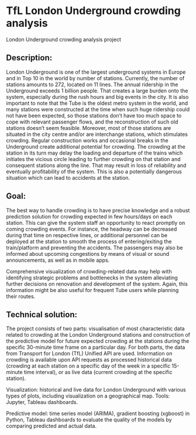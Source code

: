 # TfL London Underground crowding analysis
London Underground crowding analysis project

Description: 
------------
London Underground is one of the largest underground systems in Europe and in Top 10 in the world by number of stations. Currently, the number of stations amounts to 272, located on 11 lines. The annual ridership in the Underground exceeds 1 billion people. That creates a large burden onto the system, especially during the rush hours and big events in the city. It is also important to note that the Tube is the oldest metro system in the world, and many stations were constructed at the time when such huge ridership could not have been expected, so those stations don’t have too much space to cope with relevant passenger flows, and the reconstruction of such old stations doesn’t seem feasible. Moreover, most of those stations are situated in the city centre and/or are interchange stations, which stimulates crowding. Regular construction works and occasional breaks in the Underground create additional potential for crowding. The crowding at the station in its turn may delay the loading and departure of the trains which initiates the vicious circle leading to further crowding on that station and consequent stations along the line. That may result in loss of reliability and eventually profitability of the system. This is also a potentially dangerous situation which can lead to accidents at the station. 

Goal: 
-----
The best way to handle crowding is to have precise knowledge and a robust prediction solution for crowding expected in few hours/days on each station. This can give the system staff an opportunity to react promptly on coming crowding events. For instance, the headway can be decreased during that time on respective lines, or additional personnel can be deployed at the station to smooth the process of entering/exiting the train/platform and preventing the accidents. The passengers may also be informed about upcoming congestions by means of visual or sound announcements, as well as in mobile apps. 

Comprehensive visualization of crowding-related data may help with identifying strategic problems and bottlenecks in the system alleviating further decisions on renovation and development of the system. Again, this information might be also useful for frequent Tube users while planning their routes. 

Technical solution: 
-------------------
The project consists of two parts: visualisation of most characteristic data related to crowding at the London Underground stations and construction of the predictive model for future expected crowding at the stations during the specific 30-minute time frame on a particular day. For both parts, the data from Transport for London (TfL) Unified API are used. Information on crowding is available upon API requests as processed historical data (crowding at each station on a specific day of the week in a specific 15-minute time interval), or as live data (current crowding at the specific station). 

Visualization: historical and live data for London Underground with various types of plots, including visualization on a geographical map. Tools: Jupyter, Tableau dashboards.

Predictive model: time series model (ARIMA), gradient boosting (xgboost) in Python, Tableau dashboards to evaluate the quality of the models by comparing predicted and actual data.
